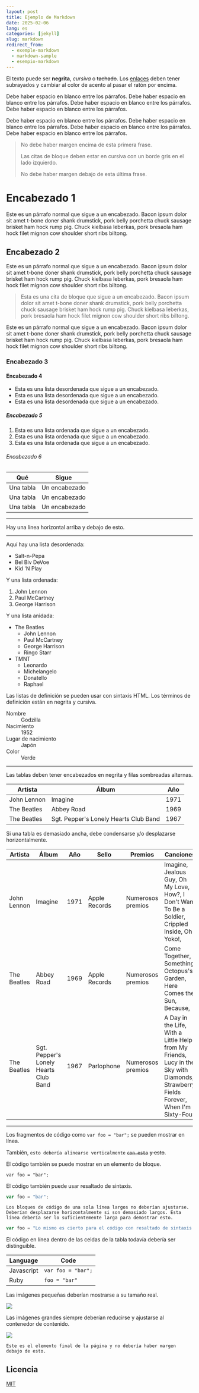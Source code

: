 ```yaml
---
layout: post
title: Ejemplo de Markdown
date: 2025-02-06
lang: es
categories: [jekyll]
slug: markdown
redirect_from:
  - exemple-markdown
  - markdown-sample
  - esempio-markdown
---
```


El texto puede ser **negrita**, _cursiva_ o ~~tachado~~. Los [enlaces](https://github.com) deben tener subrayados y cambiar al color de acento al pasar el ratón por encima.

Debe haber espacio en blanco entre los párrafos. Debe haber espacio en blanco entre los párrafos. Debe haber espacio en blanco entre los párrafos. Debe haber espacio en blanco entre los párrafos.

Debe haber espacio en blanco entre los párrafos. Debe haber espacio en blanco entre los párrafos. Debe haber espacio en blanco entre los párrafos. Debe haber espacio en blanco entre los párrafos.

> No debe haber margen encima de esta primera frase.
>
> Las citas de bloque deben estar en cursiva con un borde gris en el lado izquierdo.
>
> No debe haber margen debajo de esta última frase.

# Encabezado 1

Este es un párrafo normal que sigue a un encabezado. Bacon ipsum dolor sit amet t-bone doner shank drumstick, pork belly porchetta chuck sausage brisket ham hock rump pig. Chuck kielbasa leberkas, pork bresaola ham hock filet mignon cow shoulder short ribs biltong.

## Encabezado 2

Este es un párrafo normal que sigue a un encabezado. Bacon ipsum dolor sit amet t-bone doner shank drumstick, pork belly porchetta chuck sausage brisket ham hock rump pig. Chuck kielbasa leberkas, pork bresaola ham hock filet mignon cow shoulder short ribs biltong.


> Esta es una cita de bloque que sigue a un encabezado. Bacon ipsum dolor sit amet t-bone doner shank drumstick, pork belly porchetta chuck sausage brisket ham hock rump pig. Chuck kielbasa leberkas, pork bresaola ham hock filet mignon cow shoulder short ribs biltong.

Este es un párrafo normal que sigue a un encabezado. Bacon ipsum dolor sit amet t-bone doner shank drumstick, pork belly porchetta chuck sausage brisket ham hock rump pig. Chuck kielbasa leberkas, pork bresaola ham hock filet mignon cow shoulder short ribs biltong.


### Encabezado 3


#### Encabezado 4

* Esta es una lista desordenada que sigue a un encabezado.
* Esta es una lista desordenada que sigue a un encabezado.
* Esta es una lista desordenada que sigue a un encabezado.

##### Encabezado 5

1. Esta es una lista ordenada que sigue a un encabezado.
2. Esta es una lista ordenada que sigue a un encabezado.
3. Esta es una lista ordenada que sigue a un encabezado.

###### Encabezado 6

| Qué      | Sigue         |
|-----------|-----------------|
| Una tabla   | Un encabezado        |
| Una tabla   | Un encabezado        |
| Una tabla   | Un encabezado        |

----------------

Hay una línea horizontal arriba y debajo de esto.

----------------

Aquí hay una lista desordenada:

* Salt-n-Pepa
* Bel Biv DeVoe
* Kid 'N Play

Y una lista ordenada:

1. John Lennon
2. Paul McCartney
3. George Harrison


Y una lista anidada:

* The Beatles
  * John Lennon
  * Paul McCartney
  * George Harrison
  * Ringo Starr
* TMNT
  * Leonardo
  * Michelangelo
  * Donatello
  * Raphael

Las listas de definición se pueden usar con sintaxis HTML. Los términos de definición están en negrita y cursiva.

<dl>
    <dt>Nombre</dt>
    <dd>Godzilla</dd>
    <dt>Nacimiento</dt>
    <dd>1952</dd>
    <dt>Lugar de nacimiento</dt>
    <dd>Japón</dd>
    <dt>Color</dt>
    <dd>Verde</dd>
</dl>

----------------

Las tablas deben tener encabezados en negrita y filas sombreadas alternas.

| Artista            | Álbum           | Año  |
|-------------------|-----------------|------|
| John Lennon       | Imagine         | 1971 |
| The Beatles       | Abbey Road      | 1969 |
| The Beatles       | Sgt. Pepper's Lonely Hearts Club Band  | 1967 |

Si una tabla es demasiado ancha, debe condensarse y/o desplazarse horizontalmente.

| Artista            | Álbum           | Año  | Sello       | Premios   | Canciones     |
|-------------------|-----------------|------|-------------|----------|-----------|
| John Lennon       | Imagine         | 1971 | Apple Records | Numerosos premios | Imagine, Jealous Guy, Oh My Love, How?, I Don't Want To Be a Soldier, Crippled Inside, Oh Yoko!,  |
| The Beatles       | Abbey Road      | 1969 | Apple Records | Numerosos premios | Come Together, Something, Octopus's Garden, Here Comes the Sun, Because,  |
| The Beatles       | Sgt. Pepper's Lonely Hearts Club Band  | 1967 | Parlophone | Numerosos premios | A Day in the Life, With a Little Help from My Friends, Lucy in the Sky with Diamonds, Strawberry Fields Forever, When I'm Sixty-Four |

----------------

Los fragmentos de código como `var foo = "bar";` se pueden mostrar en línea.

También, `esto debería alinearse verticalmente` ~~`con esto`~~ ~~y esto~~.

El código también se puede mostrar en un elemento de bloque.
````
var foo = "bar";
````

El código también puede usar resaltado de sintaxis.
```Javascript
var foo = "bar";
```

```
Los bloques de código de una sola línea largos no deberían ajustarse. Deberían desplazarse horizontalmente si son demasiado largos. Esta línea debería ser lo suficientemente larga para demostrar esto.
```

```Javascript
var foo = "Lo mismo es cierto para el código con resaltado de sintaxis. Una sola línea de código debería desplazarse horizontalmente si es realmente larga.";
```

El código en línea dentro de las celdas de la tabla todavía debería ser distinguible.

| Language    | Code               |
|-------------|--------------------|
| Javascript  | `var foo = "bar";` |
| Ruby        | `foo = "bar"`      |

Las imágenes pequeñas deberían mostrarse a su tamaño real.

![](https://placecats.com/g/300/200/)

Las imágenes grandes siempre deberían reducirse y ajustarse al contenedor de contenido.

![](https://placecats.com/g/1200/800/)

```
Este es el elemento final de la página y no debería haber margen debajo de esto.
```
<!-- %enddocs -->

## Licencia

[MIT](../LICENSE.txt)

